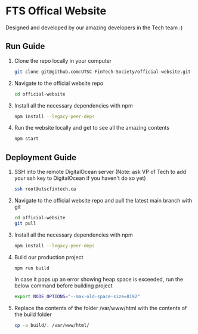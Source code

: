 # FTS Offical Website

Designed and developed by our amazing developers in the Tech team :)

## Run Guide

1. Clone the repo locally in your computer

   ```bash
   git clone git@github.com:UTSC-FinTech-Society/official-website.git
   ```

2. Navigate to the official website repo

   ```bash
   cd official-website
   ```

3. Install all the necessary dependencies with npm

   ```bash
   npm install --legacy-peer-deps
   ```

4. Run the website locally and get to see all the amazing contents

   ```bash
   npm start
   ```

## Deployment Guide

1. SSH into the remote DigitalOcean server (Note: ask VP of Tech to add your ssh key to DigitalOcean if you haven't do so yet)

   ```bash
   ssh root@utscfintech.ca
   ```

2. Navigate to the official website repo and pull the latest main branch with git

   ```bash
   cd official-website
   git pull
   ```

3. Install all the necessary dependencies with npm

   ```bash
   npm install --legacy-peer-deps
   ```

4. Build our production project

   ```bash
   npm run build
   ```

   In case it pops up an error showing heap space is exceeded, run the below command before building project

   ```bash
   export NODE_OPTIONS="--max-old-space-size=8192"
   ```

5. Replace the contents of the folder /var/www/html with the contents of the build folder

   ```bash
   cp -a build/. /var/www/html/
   ```
